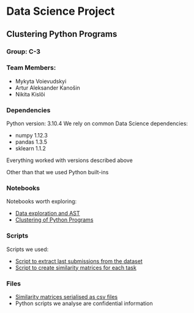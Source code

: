 # Data Science Project
## Clustering Python Programs
### Group: C-3

### Team Members:
- Mykyta Voievudskyi
- Artur Aleksander Kanošin
- Nikita Kislõi

### Dependencies
Python version: 3.10.4
We rely on common Data Science dependencies:
- numpy 1.12.3
- pandas 1.3.5
- sklearn 1.1.2

Everything worked with versions described above

Other than that we used Python built-ins  

### Notebooks
Notebooks worth exploring:
- [Data exploration and AST](data_exploration.ipynb)
- [Clustering of Python Programs](clustering.ipynb)

### Scripts
Scripts we used:
- [Script to extract last submissions from the dataset](extract.py)
- [Script to create similarity matrices for each task](main.py)

### Files
- [Similarity matrices serialised as csv files](matrices)
- Python scripts we analyse are confidential information
